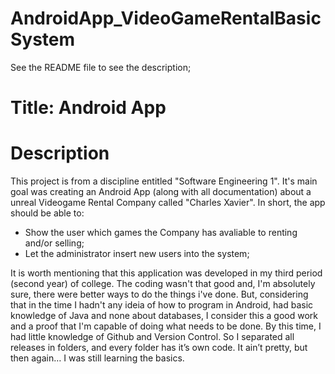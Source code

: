 # AndroidApp_VideoGameRentalBasicSystem
See the README file to see the description;



# Title: Android App

# Description 
  This project is from a discipline entitled "Software Engineering 1". It's main goal was creating an Android App (along with all documentation) about a unreal Videogame Rental Company called "Charles Xavier". In short, the app should be able to:
  - Show the user which games the Company has avaliable to renting and/or selling;
  - Let the administrator insert new users into the system;
  
  It is worth mentioning that this application was developed in my third period (second year) of college. The coding wasn't that good and, I'm absolutely sure, there were better ways to do the things i've done. But, considering that in the time I hadn't any ideia of how to program in Android, had basic knowledge of Java and none about databases, I consider this a good work and a proof that I'm capable of doing what needs to be done.
By this time, I had little knowledge of Github and Version Control. So I separated all releases in folders, and every folder has it’s own code. It ain’t pretty, but then again… I was still learning the basics.
